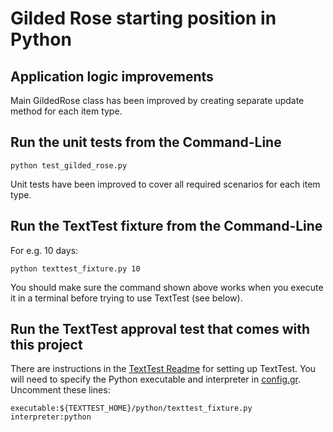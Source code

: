 # Gilded Rose starting position in Python

## Application logic improvements
Main GildedRose class has been improved by creating separate update method for each item type. 

## Run the unit tests from the Command-Line

```
python test_gilded_rose.py
```
Unit tests have been improved to cover all required scenarios for each item type.

## Run the TextTest fixture from the Command-Line

For e.g. 10 days:

```
python texttest_fixture.py 10
```

You should make sure the command shown above works when you execute it in a terminal before trying to use TextTest (see below).


## Run the TextTest approval test that comes with this project

There are instructions in the [TextTest Readme](../texttests/README.md) for setting up TextTest. You will need to specify the Python executable and interpreter in [config.gr](../texttests/config.gr). Uncomment these lines:

    executable:${TEXTTEST_HOME}/python/texttest_fixture.py
    interpreter:python
